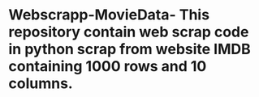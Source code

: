 # Webscrapp-MovieData- This repository contain web scrap code in python scrap from website IMDB containing 1000 rows and 10 columns.
